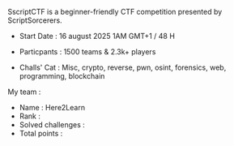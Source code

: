 SscriptCTF is a beginner-friendly CTF competition presented by ScriptSorcerers.

- Start Date : 16 august 2025 1AM GMT+1 / 48 H

- Particpants : 1500 teams & 2.3k+ players

- Challs' Cat : Misc, crypto, reverse, pwn, osint, forensics, web, programming, blockchain

My team : 
- Name : Here2Learn
- Rank : 
- Solved challenges : 
- Total points : 



